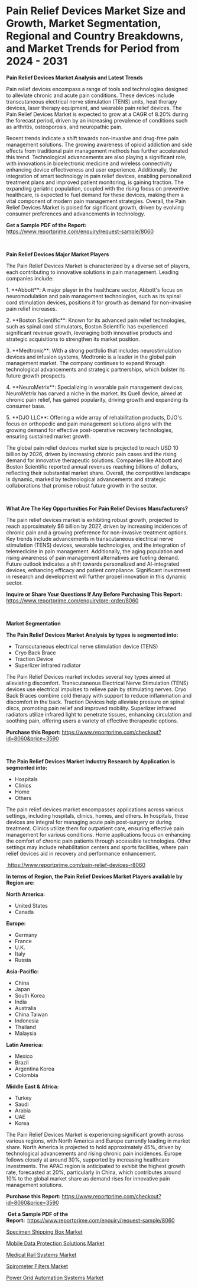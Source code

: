 <p><h1>Pain Relief Devices Market Size and Growth, Market Segmentation, Regional and Country Breakdowns, and Market Trends for Period from 2024 -  2031</h1></p><p><strong>Pain Relief Devices Market Analysis and Latest Trends</strong></p>
<p><p>Pain relief devices encompass a range of tools and technologies designed to alleviate chronic and acute pain conditions. These devices include transcutaneous electrical nerve stimulation (TENS) units, heat therapy devices, laser therapy equipment, and wearable pain relief devices. The Pain Relief Devices Market is expected to grow at a CAGR of 8.20% during the forecast period, driven by an increasing prevalence of conditions such as arthritis, osteoporosis, and neuropathic pain.</p><p>Recent trends indicate a shift towards non-invasive and drug-free pain management solutions. The growing awareness of opioid addiction and side effects from traditional pain management methods has further accelerated this trend. Technological advancements are also playing a significant role, with innovations in bioelectronic medicine and wireless connectivity enhancing device effectiveness and user experience. Additionally, the integration of smart technology in pain relief devices, enabling personalized treatment plans and improved patient monitoring, is gaining traction. The expanding geriatric population, coupled with the rising focus on preventive healthcare, is expected to fuel demand for these devices, making them a vital component of modern pain management strategies. Overall, the Pain Relief Devices Market is poised for significant growth, driven by evolving consumer preferences and advancements in technology.</p></p>
<p><strong>Get a Sample PDF of the Report:&nbsp;</strong> <a href="https://www.reportprime.com/enquiry/request-sample/8060">https://www.reportprime.com/enquiry/request-sample/8060</a></p>
<p>&nbsp;</p>
<p><strong>Pain Relief Devices Major Market Players</strong></p>
<p><p>The Pain Relief Devices Market is characterized by a diverse set of players, each contributing to innovative solutions in pain management. Leading companies include:</p><p>1. **Abbott**: A major player in the healthcare sector, Abbott's focus on neuromodulation and pain management technologies, such as its spinal cord stimulation devices, positions it for growth as demand for non-invasive pain relief increases.</p><p>2. **Boston Scientific**: Known for its advanced pain relief technologies, such as spinal cord stimulators, Boston Scientific has experienced significant revenue growth, leveraging both innovative products and strategic acquisitions to strengthen its market position.</p><p>3. **Medtronic**: With a strong portfolio that includes neurostimulation devices and infusion systems, Medtronic is a leader in the global pain management market. The company continues to expand through technological advancements and strategic partnerships, which bolster its future growth prospects.</p><p>4. **NeuroMetrix**: Specializing in wearable pain management devices, NeuroMetrix has carved a niche in the market. Its Quell device, aimed at chronic pain relief, has gained popularity, driving growth and expanding its consumer base.</p><p>5. **DJO LLC**: Offering a wide array of rehabilitation products, DJO's focus on orthopedic and pain management solutions aligns with the growing demand for effective post-operative recovery technologies, ensuring sustained market growth.</p><p>The global pain relief devices market size is projected to reach USD 10 billion by 2026, driven by increasing chronic pain cases and the rising demand for innovative therapeutic solutions. Companies like Abbott and Boston Scientific reported annual revenues reaching billions of dollars, reflecting their substantial market share. Overall, the competitive landscape is dynamic, marked by technological advancements and strategic collaborations that promise robust future growth in the sector.</p></p>
<p>&nbsp;</p>
<p><strong>What Are The Key Opportunities For Pain Relief Devices Manufacturers?</strong></p>
<p><p>The pain relief devices market is exhibiting robust growth, projected to reach approximately $6 billion by 2027, driven by increasing incidences of chronic pain and a growing preference for non-invasive treatment options. Key trends include advancements in transcutaneous electrical nerve stimulation (TENS) devices, wearable technologies, and the integration of telemedicine in pain management. Additionally, the aging population and rising awareness of pain management alternatives are fueling demand. Future outlook indicates a shift towards personalized and AI-integrated devices, enhancing efficacy and patient compliance. Significant investment in research and development will further propel innovation in this dynamic sector.</p></p>
<p><strong>Inquire or Share Your Questions If Any Before Purchasing This Report:</strong> <a href="https://www.reportprime.com/enquiry/pre-order/8060">https://www.reportprime.com/enquiry/pre-order/8060</a></p>
<p>&nbsp;</p>
<p><strong>Market Segmentation</strong></p>
<p><strong>The Pain Relief Devices Market Analysis by types is segmented into:</strong></p>
<p><ul><li>Transcutaneous electrical nerve stimulation device (TENS)</li><li>Cryo Back Brace</li><li>Traction Device</li><li>Superlizer infrared radiator</li></ul></p>
<p><p>The Pain Relief Devices market includes several key types aimed at alleviating discomfort. Transcutaneous Electrical Nerve Stimulation (TENS) devices use electrical impulses to relieve pain by stimulating nerves. Cryo Back Braces combine cold therapy with support to reduce inflammation and discomfort in the back. Traction Devices help alleviate pressure on spinal discs, promoting pain relief and improved mobility. Superlizer infrared radiators utilize infrared light to penetrate tissues, enhancing circulation and soothing pain, offering users a variety of effective therapeutic options.</p></p>
<p><strong>Purchase this Report:&nbsp;</strong><a href="https://www.reportprime.com/checkout?id=8060&price=3590">https://www.reportprime.com/checkout?id=8060&price=3590</a></p>
<p>&nbsp;</p>
<p><strong>The Pain Relief Devices Market Industry Research by Application is segmented into:</strong></p>
<p><ul><li>Hospitals</li><li>Clinics</li><li>Home</li><li>Others</li></ul></p>
<p><p>The pain relief devices market encompasses applications across various settings, including hospitals, clinics, homes, and others. In hospitals, these devices are integral for managing acute pain post-surgery or during treatment. Clinics utilize them for outpatient care, ensuring effective pain management for various conditions. Home applications focus on enhancing the comfort of chronic pain patients through accessible technologies. Other settings may include rehabilitation centers and sports facilities, where pain relief devices aid in recovery and performance enhancement.</p></p>
<p><a href="https://www.reportprime.com/pain-relief-devices-r8060">&nbsp;https://www.reportprime.com/pain-relief-devices-r8060</a></p>
<p><strong>In terms of Region, the Pain Relief Devices Market Players available by Region are:</strong></p>
<p>
    <p> <strong> North America: </strong>
        <ul>
            <li>United States</li>
            <li>Canada</li>
        </ul>
        </p> 
    <p> <strong> Europe: </strong>
        <ul>
            <li>Germany</li>
            <li>France</li>
            <li>U.K.</li>
            <li>Italy</li>
            <li>Russia</li>
        </ul>
        </p> 
    <p> <strong> Asia-Pacific: </strong>
        <ul>
            <li>China</li>
            <li>Japan</li>
            <li>South Korea</li>
            <li>India</li>
            <li>Australia</li>
            <li>China Taiwan</li>
            <li>Indonesia</li>
            <li>Thailand</li>
            <li>Malaysia</li>
        </ul>
        </p> 
    <p> <strong> Latin America: </strong>
        <ul>
            <li>Mexico</li>
            <li>Brazil</li>
            <li>Argentina Korea</li>
            <li>Colombia</li>
        </ul>
        </p> 
    <p> <strong> Middle East & Africa: </strong>
        <ul>
            <li>Turkey</li>
            <li>Saudi</li>
            <li>Arabia</li>
            <li>UAE</li>
            <li>Korea</li>
        </ul>
    </p>
    </p>
<p><p>The Pain Relief Devices Market is experiencing significant growth across various regions, with North America and Europe currently leading in market share. North America is projected to hold approximately 45%, driven by technological advancements and rising chronic pain incidences. Europe follows closely at around 30%, supported by increasing healthcare investments. The APAC region is anticipated to exhibit the highest growth rate, forecasted at 20%, particularly in China, which contributes around 10% to the global market share as demand rises for innovative pain management solutions.</p></p>
<p><strong>Purchase this Report: </strong><a href="https://www.reportprime.com/checkout?id=8060&price=3590">https://www.reportprime.com/checkout?id=8060&price=3590</a></p>
<p>&nbsp;<strong>Get a Sample PDF of the Report:&nbsp;&nbsp;</strong><a href="https://www.reportprime.com/enquiry/request-sample/8060">https://www.reportprime.com/enquiry/request-sample/8060</a></p>
<p><strong></strong></p>
<p><p><a href="https://issuu.com/reportprime-2/docs/specimen-shipping-box-market-size-2_871cf111e9d3f3">Specimen Shipping Box Market</a></p><p><a href="https://medium.com/@dhjdj3783/exploring-mobile-data-protection-solutions-market-dynamics-revenue-analysis-and-growth-projections-de1078500f0d">Mobile Data Protection Solutions Market</a></p><p><a href="https://github.com/MaryNelson695/Market-Research-Report-List-1/blob/main/medical-rail-systems-market.md">Medical Rail Systems Market</a></p><p><a href="https://github.com/gailasejs/Market-Research-Report-List-1/blob/main/spirometer-filters-market.md">Spirometer Filters Market</a></p><p><a href="https://medium.com/@maria.hardacre7345/global-power-grid-automation-systems-market-is-projected-to-grow-at-a-cagr-of-6-8-e5c7f6e931ce">Power Grid Automation Systems Market</a></p></p>